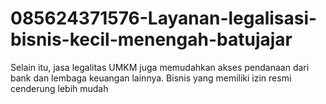 # 085624371576-Layanan-legalisasi-bisnis-kecil-menengah-batujajar
Selain itu, jasa legalitas UMKM juga memudahkan akses pendanaan dari bank dan lembaga keuangan lainnya. Bisnis yang memiliki izin resmi cenderung lebih mudah 
